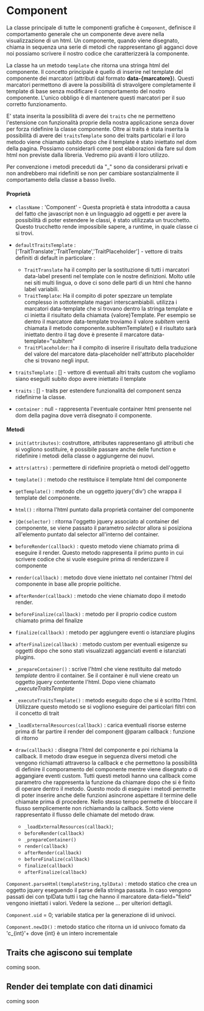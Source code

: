 # Component

La classe principale di tutte le componenti grafiche è `Component`, definisce il comportamento
generale che un componente deve avere nella visualizzazione di un html. Un componente, quando viene disegnato,
chiama in sequenza una serie di metodi che rappresentano gli agganci dove noi possiamo scrivere il nostro codice
che caratterizzerà la componente.

La classe ha un metodo `template` che ritorna una stringa html del componente. Il concetto principale è quello di 
inserire nel template del componente dei marcatori (attributi dal formato **data-{marcatore}**). 
Questi marcatori permettono di avere la possibilità di stravolgere completamente il template di base senza modificare 
il comportamento del nostro componente. L'unico obbligo è di mantenere questi marcatori per il suo corretto funzionamento.

E' stata inserita la possibilità di avere dei `traits` che ne permetteno l'estensione
con funzionalità proprie della nostra applicazione senza dover per forza ridefinire la classe componente. 
Oltre ai traits è stata inserita la possibilità di avere dei `traitsTemplate` sono dei traits particolari e il loro 
metodo viene chiamato subito dopo che il template è stato iniettato nel dom della pagina.
Possiamo considerarli come post elaborazioni da fare sul dom html non previste dalla libreria. Vedremo più
avanti il loro utilizzo.

Per convenzione i metodi preceduti da "_" sono da considerarsi privati e non andrebbero mai ridefiniti se non per cambiare
sostanzialmente il comportamento della classe a basso livello.


#### Proprietà

- `className` : 'Component' - Questa proprietà è stata introdotta a causa del fatto che javascript non è un linguaggio 
ad oggetti e per avere la possibilità di poter estendere le classi, è stato utilizzata un trucchetto. Questo trucchetto 
rende impossibile sapere, a runtime, in quale classe ci si trovi.

- `defaultTraitsTemplate` : ['TraitTranslate','TraitTemplate','TraitPlaceholder'] - vettore di traits definiti di default
in particolare :
    - `TraitTranslate` ha il compito per la sostituzione di tutti i marcatori data-label presenti nel template con le nostre 
    definizioni. Molto utile nei siti multi lingua, o dove ci sono delle parti di un html che hanno label variabili.
    - `TraitTemplate`: Ha il compito di poter spezzare un template complesso in sottotemplate magari interscambiabili.
    utilizza i marcatori data-template che si trovano dentro la stringa template e ci inietta il risultato della
    chiamata {valore}Template. Per esempio se dentro il marcatore data-template troviamo il valore *subItem* verrà chiamata
    il metodo componente.subItemTemplate() e il risultato sarà iniettato dentro il tag dove è presente il marcatore data-template="subItem" 
    - `TraitPlaceholder`: ha il compito di inserire il risultato della traduzione del valore del marcatore data-placeholder nell'attributo
    placeholder che si trovano negli input.
- `traitsTemplate` : [] - vettore di eventuali altri traits custom che vogliamo siano eseguiti subito dopo avere iniettato il template
- `traits` : [] - traits per estendere funzionalità del component senza ridefinirne la classe.
- `container` : null - rappresenta l'eventuale container html prensente nel dom della pagina dove verrà
disegnato il componente.

#### Metodi

- `init(attributes)`: costruttore, attributes rappresentano gli attributi
che si vogliono sostituire, è possibile passare anche delle function e ridefinire i metodi della classe
o aggiungerne dei nuovi. 

- `attrs(attrs)` : permettere di ridefinire proprietà o metodi dell'oggetto

- `template()` :  metodo che restituisce il template html del componente

- `getTemplate()` : metodo che un oggetto jquery('div') che wrappa il template del componente.

- `html()` : ritorna l'html puntato dalla proprietà container del componente
- `jQe(selector)` : ritorna l'oggetto jquery associato al container del componente, se viene
passato il parametro *selector* allora si posiziona all'elemento puntato dal selector all'interno
del container.

- `beforeRender(callback)` : questo metodo viene chiamato prima di eseguire il render. Questo metodo rappresenta
il primo punto in cui scrivere codice che si vuole eseguire prima di renderizzare il componente

- `render(callback)` : metodo dove viene iniettato nel container l'html del componente in 
base alle proprie politiche.

- `afterRender(callback)` : metodo che viene chiamato dopo il metodo render.

- `beforeFinalize(callback)` : metodo per il proprio codice custom chiamato prima del finalize
- `finalize(callback)` : metodo per aggiungere eventi o istanziare plugins 
- `afterFinalize(callback)` : metodo custom per eventuali esigenze su oggetti dopo che sono stati visualizzati agganciati
eventi e istanziati plugins.

- `_prepareContainer()`  : scrive l'html che viene restituito dal metodo *template* dentro il container.
Se il container è null viene creato un oggetto jquery contentente l'html. Dopo viene chiamato *_executeTraitsTemplate*

- `_executeTraitsTemplate()` : metodo eseguito dopo che si è scritto l'html. Utilizzare questo metodo
se si vogliono eseguire dei particolari filtri con il concetto di trait

- `_loadExternalResources(callback)` : carica eventuali risorse esterne prima di far partire il render del component
@param callback : funzione di ritorno 
    
- `draw(callback)` : disegna l'html del componente e poi richiama la callback.
Il metodo draw esegue in seguenza diversi metodi che vengono richiamati attraverso la
callback e che permettono la possibilità di definire il comporamento del componente mentre viene disegnato o di aggangiare
eventi custom. Tutti questi metodi hanno una callback come parametro che rappresenta la funzione da chiamare dopo che si
è finito di operare dentro il metodo. Questo modo di eseguire i metodi permette di poter inserire anche delle funzioni
asincrone aspettare il termine delle chiamate prima di procedere. Nello stesso tempo permette di bloccare il flusso
semplicemente non richiamando la callback. Sotto viene rappresentato il flusso delle chiamate del metodo draw.
 
   
    - `_loadExternalResources(callback)`;
    - `beforeRender(callback)`
    - `_prepareContainer()` 
    - `render(callback)`
    - `afterRender(callback)`
    - `beforeFinalize(callback)`
    - `finalize(callback)`
    - `afterFinalize(callback)`

`Component.parseHtml(templateString,tplData)` : metodo statico che crea un oggetto jquery eseguendo
il parse della stringa passata. In caso vengono passati dei con tplData tutti i tag che hanno il marcatore
data-field="field" vengono iniettati i valori. Vedere la sezione ... per ulteriori dettagli.

`Component.uid` = 0; variabile statica per la generazione di id univoci.

`Component.newID()` : metodo statico che ritorna un id univoco fomato da 'c_{int}'+ dove {int} è un intero incrementale


## Traits che agiscono sui template

coming soon.

## Render dei template con dati dinamici

coming soon